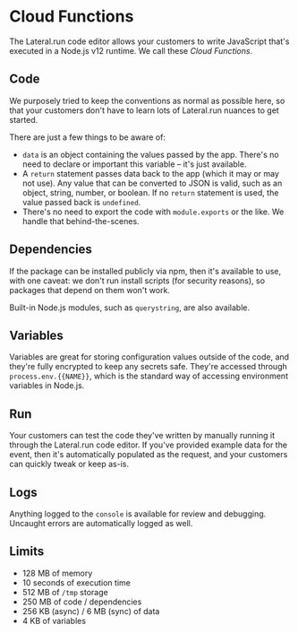 # Cloud Functions

The Lateral.run code editor allows your customers to write JavaScript that's
executed in a Node.js v12 runtime. We call these _Cloud Functions_.

## Code

We purposely tried to keep the conventions as normal as possible here, so that
your customers don't have to learn lots of Lateral.run nuances to get started.

There are just a few things to be aware of:

- `data` is an object containing the values passed by the app. There's no need
  to declare or important this variable – it's just available.
- A `return` statement passes data back to the app (which it may or may not
  use). Any value that can be converted to JSON is valid, such as an object,
  string, number, or boolean. If no `return` statement is used, the value passed
  back is `undefined`.
- There's no need to export the code with `module.exports` or the like. We
  handle that behind-the-scenes.

## Dependencies

If the package can be installed publicly via npm, then it's available to use,
with one caveat: we don't run install scripts (for security reasons), so
packages that depend on them won't work.

Built-in Node.js modules, such as `querystring`, are also available.

## Variables

Variables are great for storing configuration values outside of the code, and
they're fully encrypted to keep any secrets safe. They're accessed through
`process.env.{{NAME}}`, which is the standard way of accessing environment
variables in Node.js.

## Run

Your customers can test the code they've written by manually running it through
the Lateral.run code editor. If you've provided example data for the event, then
it's automatically populated as the request, and your customers can quickly
tweak or keep as-is.

## Logs

Anything logged to the `console` is available for review and debugging. Uncaught
errors are automatically logged as well.

## Limits

- 128 MB of memory
- 10 seconds of execution time
- 512 MB of `/tmp` storage
- 250 MB of code / dependencies
- 256 KB (async) / 6 MB (sync) of data
- 4 KB of variables
